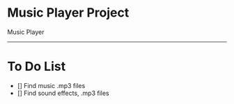 # Music Player Project
Music Player

---

# To Do List

- [] Find music .mp3 files
- [] Find sound effects, .mp3 files

